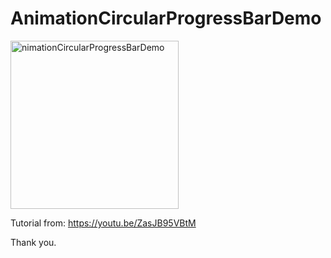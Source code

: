# AnimationCircularProgressBarDemo

<img width="269" alt="nimationCircularProgressBarDemo" src="https://user-images.githubusercontent.com/3993516/137610021-834f7f01-4f0b-496f-a349-9c557a2320b4.png">

Tutorial from: https://youtu.be/ZasJB95VBtM

Thank you.
